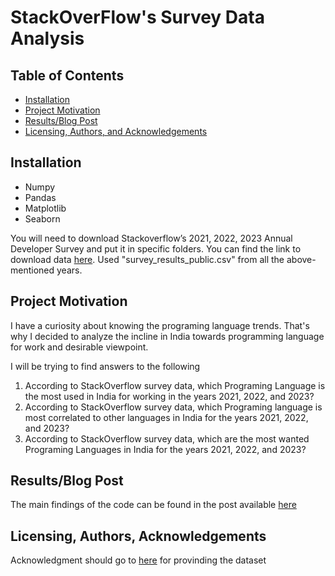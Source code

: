 # StackOverFlow's Survey Data Analysis

## Table of Contents
- [Installation](#installation)
- [Project Motivation](#motivation)
- [Results/Blog Post](#results)
- [Licensing, Authors, and Acknowledgements](#licensing)

## Installation <a name="installation"></a>
- Numpy
- Pandas
- Matplotlib
- Seaborn

You will need to download Stackoverflow’s 2021, 2022, 2023 Annual Developer Survey and put it in specific folders. You can find the link to download data [here](https://insights.stackoverflow.com/survey). Used "survey_results_public.csv" from all the above-mentioned years.

## Project Motivation <a name="motivation"></a>

I have a curiosity about knowing the programing language trends. That's why I decided to analyze the incline in India towards programming language for work and desirable viewpoint.

I will be trying to find answers to the following

1. According to StackOverflow survey data, which Programing Language is the most used in India for working in the years 2021, 2022, and 2023?
2. According to StackOverflow survey data, which Programing language is most correlated to other languages in India for the years 2021, 2022, and 2023?
3. According to StackOverflow survey data, which are the most wanted Programing Languages in India for the years 2021, 2022, and 2023?

## Results/Blog Post <a name="results"></a>
The main findings of the code can be found in the post available [here](https://medium.com/@arpit.saxena.guna/data-analysis-of-stackoverflow-survey-data-for-india-d3892f017e8)

## Licensing, Authors, Acknowledgements<a name="licensing"></a>
Acknowledgment should go to [here](https://insights.stackoverflow.com/survey) for provinding the dataset
